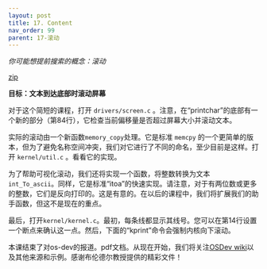 ```yaml
---
layout: post
title: 17. Content
nav_order: 99
parent: 17-滚动
---
```


*你可能想提前搜索的概念：滚动*

[zip](https://mhyc.eu.org/better-os-tutorial-cn/docs/17-滚动/Lesson17.zip)

**目标：文本到达底部时滚动屏幕**


对于这个简短的课程，打开 `drivers/screen.c` 。注意，在“printchar”的底部有一个新的部分（第84行），它检查当前偏移量是否超过屏幕大小并滚动文本。


实际的滚动由一个新函数`memory_copy`处理。它是标准 `memcpy` 的一个更简单的版本，但为了避免名称空间冲突，我们对它进行了不同的命名，至少目前是这样。打开 `kernel/util.c` 。看看它的实现。


为了帮助可视化滚动，我们还将实现一个函数，将整数转换为文本`int_To_ascii`。同样，它是标准“itoa”的快速实现。请注意，对于有两位数或更多的整数，它们是反向打印的。这是有意的。在以后的课程中，我们将扩展我们的助手函数，但这不是现在的重点。


最后，打开`kernel/kernel.c`。最初，每条线都显示其线号。您可以在第14行设置一个断点来确认这一点。然后，下面的“kprint”命令会强制内核向下滚动。


本课结束了对os-dev的报道。pdf文档。从现在开始，我们将关注[OSDev wiki](http://wiki.osdev.org/Meaty_Skeleton)以及其他来源和示例。感谢布伦德尔教授提供的精彩文件！